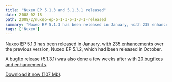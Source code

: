 ```yaml
---
title: "Nuxeo EP 5.1.3 and 5.1.3.1 released"
date: 2008-02-18
path: 2008/2/nuxeo-ep-5-1-3-5-1-3-1-released
summary: "Nuxeo EP 5.1.3 has been released in January, with 235 enhancements over the previous version, Nuxeo EP 5.1.2, which had been released in October."
tags: ['Nuxeo']
---
```


<p>Nuxeo EP 5.1.3 has been released in January, with <a href="http://jira.nuxeo.org/secure/ReleaseNote.jspa?projectId=10011&amp;styleName=Html&amp;version=10311">235 enhancements</a> over the previous version, Nuxeo EP 5.1.2, which had been released in October.</p><p>A bugfix release (5.1.3.1) was also done a few weeks after with <a href="http://jira.nuxeo.org/secure/ReleaseNote.jspa?projectId=10011&amp;styleName=Html&amp;version=10375">20 bugfixes and enhancements</a>.</p><p><a href="http://www.nuxeo.org/sections/downloads/">Download it now (107 Mb)</a>.</p> 

